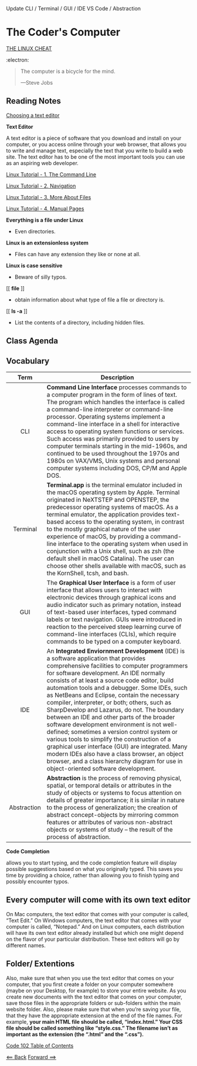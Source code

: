 Update CLI / Terminal / GUI / IDE VS Code / Abstraction 
# The Coder's Computer

[THE LINUX CHEAT](https://overapi.com/linux) 

:electron:

> The computer is a bicycle for the mind.
>
> —Steve Jobs

## Reading Notes ##

[Choosing a text editor](https://codefellows.github.io/code-102-guide/curriculum/class-02/Choosing-A-Text-Editor--The-Older-Coder.pdf)

**Text Editor**

A text editor is a piece of software that you download and install on
your computer, or you access online through your web browser, that
allows you to write and manage text, especially the text that you write
to build a web site. The text editor has to be one of the most
important tools you can use as an aspiring web developer.

[Linux Tutorial - 1. The Command Line](https://ryanstutorials.net/linuxtutorial/commandline.php)

[Linux Tutorial - 2. Navigation](https://ryanstutorials.net/linuxtutorial/navigation.php)

[Linux Tutorial - 3. More About Files](https://ryanstutorials.net/linuxtutorial/aboutfiles.php)

[Linux Tutorial - 4. Manual Pages](https://ryanstutorials.net/linuxtutorial/manual.php)

**Everything is a file under Linux**

- Even directories.

**Linux is an extensionless system**

- Files can have any extension they like or none at all.

**Linux is case sensitive**

- Beware of silly typos.

[[    **file**    ]]

- obtain information about what type of file a file or directory is.

[[    **ls -a**     ]]

- List the contents of a directory, including hidden files.

## Class Agenda

 

## Vocabulary

|**Term**|**Description**| 
|  :----: |  ----  |   
|   CLI  | **Command Line Interface** processes commands to a computer program in the form of lines of text. The program which handles the interface is called a command-line interpreter or command-line processor. Operating systems implement a command-line interface in a shell for interactive access to operating system functions or services. Such access was primarily provided to users by computer terminals starting in the mid-1960s, and continued to be used throughout the 1970s and 1980s on VAX/VMS, Unix systems and personal computer systems including DOS, CP/M and Apple DOS.| 
|   Terminal  | **Terminal.app** is the terminal emulator included in the macOS operating system by Apple. Terminal originated in NeXTSTEP and OPENSTEP, the predecessor operating systems of macOS. As a terminal emulator, the application provides text-based access to the operating system, in contrast to the mostly graphical nature of the user experience of macOS, by providing a command-line interface to the operating system when used in conjunction with a Unix shell, such as zsh (the default shell in macOS Catalina). The user can choose other shells available with macOS, such as the KornShell, tcsh, and bash. |
|   GUI  | The **Graphical User Interface** is a form of user interface that allows users to interact with electronic devices through graphical icons and audio indicator such as primary notation, instead of text-based user interfaces, typed command labels or text navigation. GUIs were introduced in reaction to the perceived steep learning curve of command-line interfaces (CLIs), which require commands to be typed on a computer keyboard. |
|   IDE  | An **Integrated Enviornment Development** (IDE) is a software application that provides comprehensive facilities to computer programmers for software development. An IDE normally consists of at least a source code editor, build automation tools and a debugger. Some IDEs, such as NetBeans and Eclipse, contain the necessary compiler, interpreter, or both; others, such as SharpDevelop and Lazarus, do not. The boundary between an IDE and other parts of the broader software development environment is not well-defined; sometimes a version control system or various tools to simplify the construction of a graphical user interface (GUI) are integrated. Many modern IDEs also have a class browser, an object browser, and a class hierarchy diagram for use in object-oriented software development.  |
|   Abstraction  |  **Abstraction** is the process of removing physical, spatial, or temporal details or attributes in the study of objects or systems to focus attention on details of greater importance; it is similar in nature to the process of generalization; the creation of abstract concept-objects by mirroring common features or attributes of various non-abstract objects or systems of study – the result of the process of abstraction.  |

**Code Completion** 

allows you to start typing, and the code completion
feature will display possible suggestions based on what you originally
typed. This saves you time by providing a choice, rather than allowing
you to finish typing and possibly encounter typos.

## Every computer will come with its own text editor ##

On Mac computers, the text editor that comes with your computer is called,
“Text Edit.” On Windows computers, the text editor that comes with
your computer is called, “Notepad.”
And on Linux computers, each distribution will have its own text
editor already installed but which one might depend on the flavor of
your particular distribution. These text editors will go by different
names.

## Folder/ Extentions ##

Also, make sure that when you use the text editor that comes on your
computer, that you first create a folder on your computer somewhere
(maybe on your Desktop, for example) to store your entire website.
As you create new documents with the text editor that comes on your
computer, save those files in the appropriate folders or sub-folders
within the main website folder.
Also, please make sure that when you’re saving your file, that they
have the appropriate extension at the end of the file names. For
example, **your main HTML file should be called, “index.html.” Your
CSS file should be called something like “style.css.” The filename isn’t
as important as the extension (the “.html” and the “.css”).**



[Code 102 Table of Contents](CodeFellows_102.md)

[<== Back](README.md) [Forward ==>](git_vs_github_local_vs_remote_clone_commit_acp_vcs_deployment.md)
